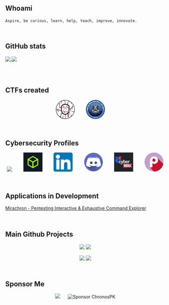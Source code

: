 ## Whoami

```plain
Aspire, be curious, learn, help, teach, improve, innovate.
```

<br>

## GitHub stats
<a href="https://github.com/anuraghazra/github-readme-stats">
  <img height=200 align="center" src="https://github-readme-stats.vercel.app/api?username=chronospk" />
</a>
<a href="https://github.com/anuraghazra/convoychat">
  <img height=200 align="center" src="https://github-readme-stats.vercel.app/api/top-langs?username=chronospk&layout=compact&langs_count=8&card_width=320" />
</a>

<br><br>

## CTFs created

<p align="center">
  <a href="https://mirachron.com" target="_blank"><img src="./icons/SMCC-circle.png" width="60" height="60"></a>
  &nbsp;&nbsp;&nbsp;&nbsp;&nbsp;&nbsp;&nbsp;
  <a href="https://mirachron.com" target="_blank"><img src="./icons/CSCTF-logo-2.2.png" width="60" height="60"></a>
  &nbsp;&nbsp;&nbsp;&nbsp;&nbsp;&nbsp;&nbsp;
</p>

<br>

## Cybersecurity Profiles

<p align="center">
  <a href="https://tryhackme.com/p/s.marin.ionut" target="_blank"><img src="https://tryhackme-badges.s3.amazonaws.com/s.marin.ionut.png"></a>
  &nbsp;&nbsp;&nbsp;&nbsp;&nbsp;&nbsp;&nbsp;
  <a href="https://app.hackthebox.com/profile/691012" target="_blank"><img src="./icons/htb.jpg" width="60" height="60"></a>
  &nbsp;&nbsp;&nbsp;&nbsp;&nbsp;&nbsp;&nbsp;
  <a href="https://www.linkedin.com/in/radumarin001/" target="_blank"><img src="./icons/linkedin.png" width="60" height="60"></a>
  &nbsp;&nbsp;&nbsp;&nbsp;&nbsp;&nbsp;&nbsp;
  <a href="https://discord.com/users/602129324136464394" target="_blank"><img src="./icons/discord_icon.png" width="60" height="60"></a>
  &nbsp;&nbsp;&nbsp;&nbsp;&nbsp;&nbsp;&nbsp;
  <a href="https://app.cyber-edu.co/user/89f41bb0-25ea-11ec-85ba-b5c17388972b" target="_blank"><img src="./icons/cyberedu.png" width="60" height="60"></a>
  &nbsp;&nbsp;&nbsp;&nbsp;&nbsp;&nbsp;&nbsp;
  <a href="https://play.picoctf.org/users/Radupk" target="_blank"><img src="./icons/picoctf.png" width="60" height="60"></a>
</p>

<br>

## Applications in Development

<p>
  <a href = "https://piece.mirachron.com" align = "center">Mirachron - Pentesting Interactive & Exhaustive Command Explorer</a>
</p>

<br>

## Main Github Projects

<p align="center">
  <img src = "https://github-readme-stats.vercel.app/api/pin/?username=Chronos-Security&repo=CSCTF-2024&theme=dark&hide_border" align = "center" height=100/>
  <img src = "https://github-readme-stats.vercel.app/api/pin/?username=Chronos-Security&repo=SMCC-2023&theme=dark&hide_border" align = "center" height=100/>
<br><br>
  <img src = "https://github-readme-stats.vercel.app/api/pin/?username=ChronosPk&repo=WiFI_locally_extract_passwords&theme=dark&hide_border" align = "center" height=100/>
  <img src = "https://github-readme-stats.vercel.app/api/pin/?username=ChronosPk&repo=APET&theme=dark&hide_border" align = "center" height=100/>
</a>
</p>

<br>

## Sponsor Me

<p align="center">
  <img src="https://img.buymeacoffee.com/button-api/?text=Hope%20you%20enjoy%20my%20content%20&emoji=%E2%99%A5%EF%B8%8F&slug=chronossec&button_colour=4034c9&font_colour=ffffff&font_family=Lato&outline_colour=ffffff&coffee_colour=FFDD00" />
  &nbsp;&nbsp;&nbsp;&nbsp;
  <img src="https://img.shields.io/badge/Sponsor-ChronosPK-blue.svg" alt="Sponsor ChronosPK" width="300">
</p>
